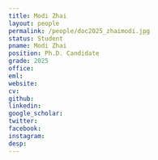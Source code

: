 ```yaml
---
title: Modi Zhai
layout: people
permalink: /people/doc2025_zhaimodi.jpg
status: Student
pname: Modi Zhai
position: Ph.D. Candidate
grade: 2025
office: 
eml: 
website: 
cv: 
github: 
linkedin:
google_scholar: 
twitter: 
facebook: 
instagram:
desp: 
---
```

